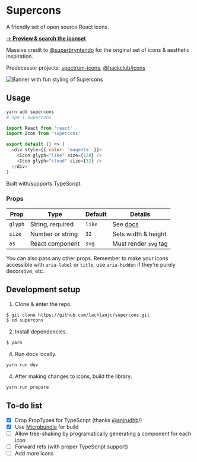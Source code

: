 # Supercons

A friendly set of open source React icons.

[→ **Preview & search the iconset**][docs]

[docs]: https://supercons.vercel.app

Massive credit to [@superbryntendo](https://github.com/superbryntendo) for the original set of icons & aesthetic inspiration.

Predecessor projects: [spectrum-icons](https://github.com/lachlanjc/spectrum-icons), [@hackclub/icons](https://github.com/hackclub/icons)

![Banner with fun styling of Supercons](https://cloud-l7ijxkyvg.vercel.app/2021-02-02_21010z8cwfunpdn3jp59d7np4z6q5kdj.png)

## Usage

```sh
yarn add supercons
# npm i supercons
```

```js
import React from 'react'
import Icon from 'supercons'

export default () => (
  <div style={{ color: 'magenta' }}>
    <Icon glyph="like" size={128} />
    <Icon glyph="cloud" size={32} />
  </div>
)
```

Built with/supports TypeScript.

### Props

| Prop    | Type             | Default | Details               |
| ------- | ---------------- | ------- | --------------------- |
| `glyph` | String, required | `like`  | See [docs]            |
| `size`  | Number or string | `32`    | Sets width & height   |
| `as`    | React component  | `svg`   | Must render `svg` tag |

You can also pass any other props. Remember to make your icons accessible with `aria-label` or `title`, use `aria-hidden` if they’re purely decorative, etc.

## Development setup

1. Clone & enter the repo.

```sh
$ git clone https://github.com/lachlanjc/supercons.git
$ cd supercons
```

2. Install dependencies.

```sh
$ yarn
```

4. Run docs locally.

```sh
yarn run dev
```

4. After making changes to icons, build the library.

```sh
yarn run prepare
```

## To-do list

- [x] Drop PropTypes for TypeScript (thanks [@anirudhb](https://github.com/anirudhb)!)
- [x] Use [Microbundle](https://github.com/developit/microbundle) for build
- [ ] Allow tree-shaking by programatically generating a component for each icon
- [ ] Forward refs (with proper TypeScript support)
- [ ] Add more icons
